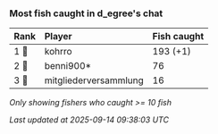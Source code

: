 ### Most fish caught in d_egree's chat

| Rank  | Player                | Fish caught |
|:------|:----------------------|:------------|
| 1 🥇  | kohrro                | 193 (+1)    |
| 2 🥈  | benni900*             | 76          |
| 3 🥉  | mitgliederversammlung | 16          |

_Only showing fishers who caught >= 10 fish_

_Last updated at 2025-09-14 09:38:03 UTC_